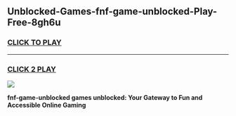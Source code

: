 
## Unblocked-Games-fnf-game-unblocked-Play-Free-8gh6u
<h3>
<a href="https://premium76.site?title=fnf-game-unblocked&ref=18A1">CLICK TO PLAY</a></h3>
<hr>

<h3>
<a href="https://premium76.site?title=fnf-game-unblocked&ref=18A1">CLICK 2 PLAY</a>
  
</h3>

<a href="https://premium76.site?title=fnf-game-unblocked&ref=18A1"><img src="https://clearcache.store/games.png"></a>


**fnf-game-unblocked games unblocked: Your Gateway to Fun and Accessible Online Gaming**
